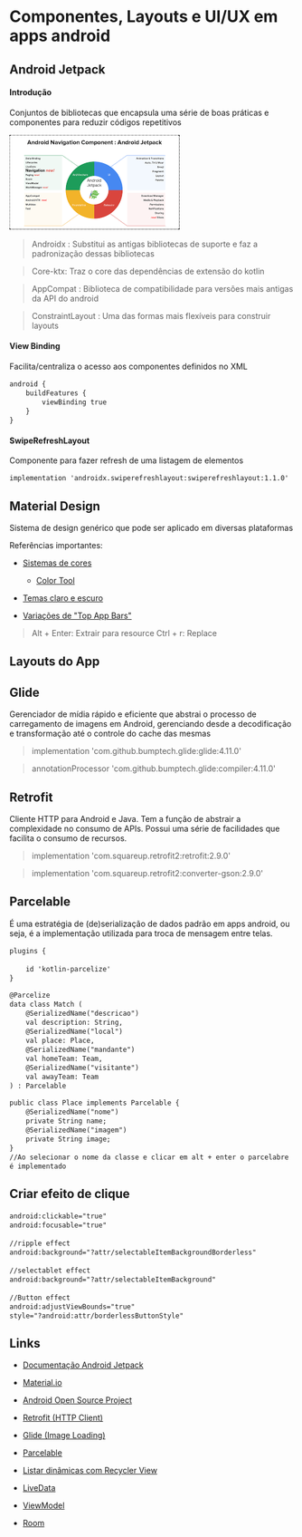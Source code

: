 # Componentes, Layouts e UI/UX em apps android

## Android Jetpack

#### Introdução

Conjuntos de bibliotecas que encapsula uma série de boas práticas e componentes para reduzir códigos repetitivos

![Android Jetpack](../imagens/jetpack.png)

> Androidx : Substitui as antigas bibliotecas de suporte e faz a padronização dessas bibliotecas

> Core-ktx: Traz o core das dependências de extensão do kotlin 

> AppCompat : Biblioteca de compatibilidade para versões mais antigas da API do android

> ConstraintLayout : Uma das formas mais flexíveis para construir layouts

#### View Binding

Facilita/centraliza o acesso aos componentes definidos no XML

```
android {
    buildFeatures {
        viewBinding true
    }
}
```

#### SwipeRefreshLayout

Componente para fazer refresh de uma listagem de elementos

```
implementation 'androidx.swiperefreshlayout:swiperefreshlayout:1.1.0'
```

## Material Design

Sistema de design genérico que pode ser aplicado em diversas plataformas

Referências importantes:

* [Sistemas de cores](https://material.io/design/color/the-color-system.html#tools-for-picking-colors)
    * [Color Tool](https://material.io/resources/color/#!/?view.left=0&view.right=0)
    
* [Temas claro e escuro](https://material.io/design/color/dark-theme.html#ui-application)
    
* [Variações de "Top App Bars"](https://material.io/components/app-bars-top/android#regular-top-app-bar) 

> Alt + Enter: Extrair para resource
> Ctrl + r: Replace
## Layouts do App

## Glide

Gerenciador de mídia rápido e eficiente que abstrai o processo de carregamento de imagens em Android, gerenciando desde a decodificação e transformação até o controle do cache das mesmas

> implementation 'com.github.bumptech.glide:glide:4.11.0'

> annotationProcessor 'com.github.bumptech.glide:compiler:4.11.0'

## Retrofit

Cliente HTTP para Android e Java. Tem a função de abstrair a complexidade no consumo de APIs. Possui uma série de facilidades que facilita o consumo de recursos.

> implementation 'com.squareup.retrofit2:retrofit:2.9.0'

> implementation 'com.squareup.retrofit2:converter-gson:2.9.0'

## Parcelable

É uma estratégia de (de)serialização de dados padrão em apps android, ou seja, é a implementação utilizada para troca de mensagem entre telas.

```
plugins {

    id 'kotlin-parcelize'
}    
```

```
@Parcelize
data class Match (
    @SerializedName("descricao")
    val description: String,
    @SerializedName("local")
    val place: Place,
    @SerializedName("mandante")
    val homeTeam: Team,
    @SerializedName("visitante")
    val awayTeam: Team
) : Parcelable
```
```
public class Place implements Parcelable {
    @SerializedName("nome")
    private String name;
    @SerializedName("imagem")
    private String image;
}
//Ao selecionar o nome da classe e clicar em alt + enter o parcelabre é implementado
```

## Criar efeito de clique

```
android:clickable="true"
android:focusable="true"

//ripple effect
android:background="?attr/selectableItemBackgroundBorderless"

//selectablet effect
android:background="?attr/selectableItemBackground"

//Button effect
android:adjustViewBounds="true"
style="?android:attr/borderlessButtonStyle"
```

## Links

* [Documentação Android Jetpack](https://developer.android.com/jetpack?gclid=CjwKCAjwk_WVBhBZEiwAUHQCmejNWru4iWG4PrezVv7iarzW4OlPUx3W2hHDaEodcRbwVJ-8iGwv6xoC1VsQAvD_BwE&gclsrc=aw.ds)

* [Material.io](https://material.io/)


* [Android Open Source Project](https://source.android.com/)

* [Retrofit (HTTP Client)](https://square.github.io/retrofit)

* [Glide (Image Loading)](https://github.com/bumptech/glide)

* [Parcelable](https://developer.android.com/kotlin/parcelize?hl=pt-br)

* [Listar dinâmicas com Recycler View](https://developer.android.com/guide/topics/ui/layout/recyclerview?hl=pt-br)

* [LiveData](https://developer.android.com/topic/libraries/architecture/livedata?hl=pt-br)

* [ViewModel](https://developer.android.com/topic/libraries/architecture/viewmodel?gclid=Cj0KCQjwlK-WBhDjARIsAO2sErRFMssdP13ObaIhR9Z7k8Z67v8_r05_6mCPBncziAmEj9dEj-sp854aAlu7EALw_wcB&gclsrc=aw.ds)

* [Room](https://developer.android.com/jetpack/androidx/releases/room?gclid=Cj0KCQjwidSWBhDdARIsAIoTVb2WRyCK_ndzP-govP_JaUCB08mzUsOYMo4v84b0HLS_2_qstPQv7U8aAiT0EALw_wcB&gclsrc=aw.ds)
